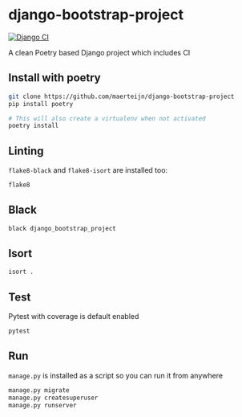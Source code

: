 # django-bootstrap-project
[![Django CI](https://github.com/maerteijn/django-bootstrap-project/actions/workflows/ci.yml/badge.svg)](https://github.com/maerteijn/django-bootstrap-project/actions/workflows/ci.yml)

A clean Poetry based Django project which includes CI

## Install with poetry
```bash
git clone https://github.com/maerteijn/django-bootstrap-project
pip install poetry

# This will also create a virtualenv when not activated
poetry install
```

## Linting
`flake8-black` and `flake8-isort` are installed too:
```bash
flake8
```

## Black
```bash
black django_bootstrap_project
```

## Isort
```bash
isort .
```

## Test
Pytest with coverage is default enabled
```bash
pytest
```

## Run
`manage.py` is installed as a script so you can run it from anywhere
```bash
manage.py migrate
manage.py createsuperuser
manage.py runserver
```

